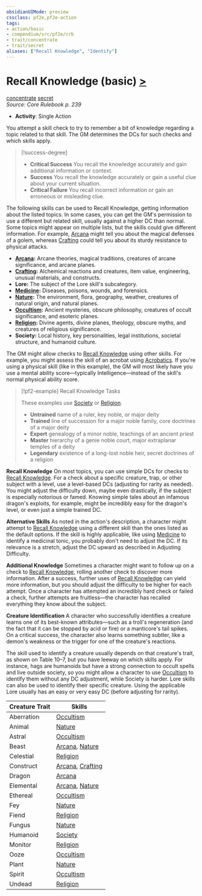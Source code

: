 ```yaml
---
obsidianUIMode: preview
cssclass: pf2e,pf2e-action
tags:
- action/basic
- compendium/src/pf2e/crb
- trait/concentrate
- trait/secret
aliases: ["Recall Knowledge", "Identify"]
---
```

# Recall Knowledge (basic) [>](../core-rulebook/chapter-9-playing-the-game.md#Actions "Single Action")
[concentrate](../traits/concentrate.md)  [secret](../traits/secret.md)  
*Source: Core Rulebook p. 239*  


- **Activity**: Single Action

You attempt a skill check to try to remember a bit of knowledge regarding a topic related to that skill. The GM determines the DCs for such checks and which skills apply.

> [!success-degree] 
> - **Critical Success** You recall the knowledge accurately and gain additional information or context.
> - **Success** You recall the knowledge accurately or gain a useful clue about your current situation.
> - **Critical Failure** You recall incorrect information or gain an erroneous or misleading clue.

The following skills can be used to Recall Knowledge, getting information about the listed topics. In some cases, you can get the GM's permission to use a different but related skill, usually against a higher DC than normal. Some topics might appear on multiple lists, but the skills could give different information. For example, [Arcana](../../compendium/skills.md#Arcana) might tell you about the magical defenses of a golem, whereas [Crafting](../../compendium/skills.md#Crafting) could tell you about its sturdy resistance to physical attacks.

- **[Arcana](../../compendium/skills.md#Arcana):** Arcane theories, magical traditions, creatures of arcane significance, and arcane planes.
- **[Crafting](../../compendium/skills.md#Crafting):** Alchemical reactions and creatures, item value, engineering, unusual materials, and constructs.
- **Lore:** The subject of the Lore skill's subcategory.
- **[Medicine](../../compendium/skills.md#Medicine):** Diseases, poisons, wounds, and forensics.
- **[Nature](../../compendium/skills.md#Nature):** The environment, flora, geography, weather, creatures of natural origin, and natural planes.
- **[Occultism](../../compendium/skills.md#Occultism):** Ancient mysteries, obscure philosophy, creatures of occult significance, and esoteric planes.
- **[Religion](../../compendium/skills.md#Religion):** Divine agents, divine planes, theology, obscure myths, and creatures of religious significance.
- **Society:** Local history, key personalities, legal institutions, societal structure, and humanoid culture.

The GM might allow checks to [Recall Knowledge](../../../..//TTRPGShare-Pathfinder-2E-Vault/rules/actions/recall-knowledge.md) using other skills. For example, you might assess the skill of an acrobat using [Acrobatics](../../compendium/skills.md#Acrobatics). If you're using a physical skill (like in this example), the GM will most likely have you use a mental ability score—typically Intelligence—instead of the skill's normal physical ability score.

> [!pf2-example] Recall Knowledge Tasks
> 
> These examples use [Society](../../compendium/skills.md#Society) or [Religion](../../compendium/skills.md#Religion).
> 
> - **Untrained** name of a ruler, key noble, or major deity
> - **Trained** line of succession for a major noble family, core doctrines of a major deity
> - **Expert** genealogy of a minor noble, teachings of an ancient priest
> - **Master** hierarchy of a genie noble court, major extraplanar temples of a deity
> - **Legendary** existence of a long-lost noble heir, secret doctrines of a religion

**Recall Knowledge** On most topics, you can use simple DCs for checks to [Recall Knowledge](../../../..//TTRPGShare-Pathfinder-2E-Vault/rules/actions/recall-knowledge.md). For a check about a specific creature, trap, or other subject with a level, use a level-based DCs (adjusting for rarity as needed). You might adjust the difficulty down, maybe even drastically, if the subject is especially notorious or famed. Knowing simple tales about an infamous dragon's exploits, for example, might be incredibly easy for the dragon's level, or even just a simple trained DC.

**Alternative Skills** As noted in the action's description, a character might attempt to [Recall Knowledge](../../../..//TTRPGShare-Pathfinder-2E-Vault/rules/actions/recall-knowledge.md) using a different skill than the ones listed as the default options. If the skill is highly applicable, like using [Medicine](../../compendium/skills.md#Medicine) to identify a medicinal tonic, you probably don't need to adjust the DC. If its relevance is a stretch, adjust the DC upward as described in Adjusting Difficulty.

**Additional Knowledge** Sometimes a character might want to follow up on a check to [Recall Knowledge](../../../..//TTRPGShare-Pathfinder-2E-Vault/rules/actions/recall-knowledge.md), rolling another check to discover more information. After a success, further uses of [Recall Knowledge](../../../..//TTRPGShare-Pathfinder-2E-Vault/rules/actions/recall-knowledge.md) can yield more information, but you should adjust the difficulty to be higher for each attempt. Once a character has attempted an incredibly hard check or failed a check, further attempts are fruitless—the character has recalled everything they know about the subject.

**Creature Identification** A character who successfully identifies a creature learns one of its best-known attributes—such as a troll's regeneration (and the fact that it can be stopped by acid or fire) or a manticore's tail spikes. On a critical success, the character also learns something subtler, like a demon's weakness or the trigger for one of the creature's reactions.

The skill used to identify a creature usually depends on that creature's trait, as shown on Table 10–7, but you have leeway on which skills apply. For instance, hags are humanoids but have a strong connection to occult spells and live outside society, so you might allow a character to use [Occultism](../../compendium/skills.md#Occultism) to identify them without any DC adjustment, while Society is harder. Lore skills can also be used to identify their specific creature. Using the applicable Lore usually has an easy or very easy DC (before adjusting for rarity).

| Creature Trait | Skills |
|----------------|--------|
| Aberration | [Occultism](../../compendium/skills.md#Occultism) |
| Animal | [Nature](../../compendium/skills.md#Nature) |
| Astral | [Occultism](../../compendium/skills.md#Occultism) |
| Beast | [Arcana](../../compendium/skills.md#Arcana), [Nature](../../compendium/skills.md#Nature) |
| Celestial | [Religion](../../compendium/skills.md#Religion) |
| Construct | [Arcana](../../compendium/skills.md#Arcana), [Crafting](../../compendium/skills.md#Crafting) |
| Dragon | [Arcana](../../compendium/skills.md#Arcana) |
| Elemental | [Arcana](../../compendium/skills.md#Arcana), [Nature](../../compendium/skills.md#Nature) |
| Ethereal | [Occultism](../../compendium/skills.md#Occultism) |
| Fey | [Nature](../../compendium/skills.md#Nature) |
| Fiend | [Religion](../../compendium/skills.md#Religion) |
| Fungus | [Nature](../../compendium/skills.md#Nature) |
| Humanoid | [Society](../../compendium/skills.md#Society) |
| Monitor | [Religion](../../compendium/skills.md#Religion) |
| Ooze | [Occultism](../../compendium/skills.md#Occultism) |
| Plant | [Nature](../../compendium/skills.md#Nature) |
| Spirit | [Occultism](../../compendium/skills.md#Occultism) |
| Undead | [Religion](../../compendium/skills.md#Religion) |